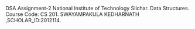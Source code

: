 DSA Assignment-2
National Institute of Technology Silchar. Data Structures. Course Code: CS 201. SWAYAMPAKULA KEDHARNATH ,SCHOLAR_ID:2012114.

